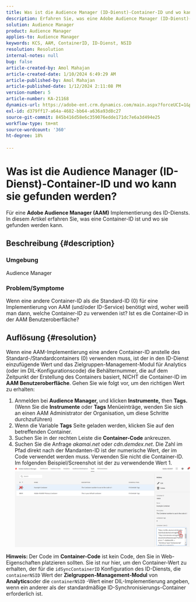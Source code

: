 ```yaml
---
title: Was ist die Audience Manager (ID-Dienst)-Container-ID und wo kann sie gefunden werden?
description: Erfahren Sie, was eine Adobe Audience Manager (ID-Dienst)-Container-ID ist und wo sie gefunden werden kann. Befolgen Sie die Schritte in diesem Artikel.
solution: Audience Manager
product: Audience Manager
applies-to: Audience Manager
keywords: KCS, AAM, ContainerID, ID-Dienst, NSID
resolution: Resolution
internal-notes: null
bug: false
article-created-by: Amol Mahajan
article-created-date: 1/10/2024 6:49:29 AM
article-published-by: Amol Mahajan
article-published-date: 1/12/2024 2:11:08 PM
version-number: 5
article-number: KA-21168
dynamics-url: https://adobe-ent.crm.dynamics.com/main.aspx?forceUCI=1&pagetype=entityrecord&etn=knowledgearticle&id=b1703163-84af-ee11-a569-6045bd006b3d
exl-id: d379ff17-a64a-4682-bb64-a636a93d8c27
source-git-commit: 845b416d58e6c359076edde171dc7e6a3d494e25
workflow-type: tm+mt
source-wordcount: '360'
ht-degree: 18%

---
```


# Was ist die Audience Manager (ID-Dienst)-Container-ID und wo kann sie gefunden werden?


Für eine <b>Adobe Audience Manager (AAM)</b> Implementierung des ID-Diensts. In diesem Artikel erfahren Sie, was eine Container-ID ist und wo sie gefunden werden kann.

## Beschreibung {#description}


### <b>Umgebung</b>

Audience Manager



### <b>Problem/Symptome</b>

Wenn eine andere Container-ID als die Standard-ID (0) für eine Implementierung von AAM (und/oder ID-Service) benötigt wird, woher weiß man dann, welche Container-ID zu verwenden ist? Ist es die Container-ID in der AAM Benutzeroberfläche?


## Auflösung {#resolution}


Wenn eine AAM-Implementierung eine andere Container-ID anstelle des Standard-/Standardcontainers (0) verwenden muss, ist der in den ID-Dienst einzufügende Wert und das Zielgruppen-Management-Modul für Analytics (oder im DIL-Konfigurationscode) die Behälternummer, die auf dem Zeitpunkt der Erstellung des Containers basiert, NICHT die Container-ID im <b>AAM Benutzeroberfläche</b>. Gehen Sie wie folgt vor, um den richtigen Wert zu erhalten:

1. Anmelden bei <b>Audience Manager, </b>und klicken <b>Instrumente,</b> then <b>Tags. </b>(Wenn Sie die <b>Instrumente</b> oder <b>Tags</b> Menüeinträge, wenden Sie sich an einen AAM Administrator der Organisation, um diese Schritte durchzuführen)
2. Wenn die Variable <b>Tags</b> Seite geladen werden, klicken Sie auf den betreffenden Container.
3. Suchen Sie in der rechten Leiste die <b>Container-Code</b> ankreuzen.
4. Suchen Sie die Anfrage *akamai.net* oder *cdn.demdex.net*. Die Zahl im Pfad direkt nach der Mandanten-ID ist der numerische Wert, der im Code verwendet werden muss. Verwenden Sie nicht die Container-ID. Im folgenden Beispiel/Screenshot ist der zu verwendende Wert 1.    ![](assets/4768ad75-347c-ed11-81ac-6045bd006a22.png)


<b>Hinweis: </b>Der Code im <b>Container-Code</b> ist kein Code, den Sie in Web-Eigenschaften platzieren sollten. Sie ist nur hier, um den Container-Wert zu erhalten, der für die `idSyncContainerID` Konfiguration des ID-Diensts, die `containerNSID` Wert der <b>Zielgruppen-Management-Modul</b> von <b>Analytics</b>oder die `containerNSID` -Wert einer DIL-Implementierung angeben, wenn ein anderer als der standardmäßige ID-Synchronisierungs-Container erforderlich ist.

<b> </b>
